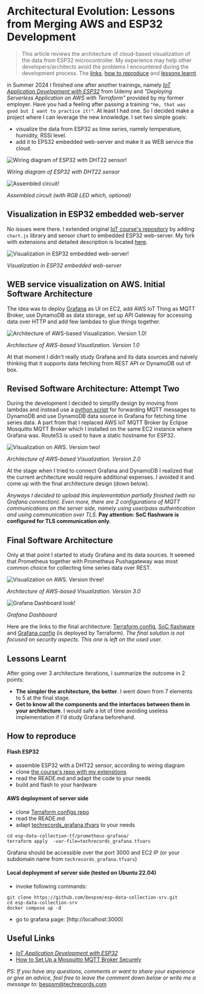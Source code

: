 # Architectural Evolution: Lessons from Merging AWS and ESP32 Development

> This article reviews the architecture of cloud-based visualization of the data from ESP32 microcontroller.
> My experience may help other developers/architects avoid the problems I encountered during the development process.
> The [links](#useful-links), [how to reproduce](#how-to-reproduce) and [lessons learnt](#lessons-learnt).

in Summer 2024 I finished one after another trainings, namely [*IoT Application Development with ESP32*](https://www.udemy.com/course/iot-application-development-with-the-esp32-using-the-esp-idf/) from Udemy and *"Deploying Serverless Application on AWS with Terraform"* provided by my former employer. 
Have you had a feeling after passing a training `"hm, that was good but I want to practice it!"`. At least I had one. So I decided make a project where I can leverage the new knowledge. I set two simple goals:
- visualize the data from ESP32 as time series, namely temperature, humidity, RSSI level.
- add it to EPS32 embedded web-server and make it as WEB service the cloud.

![Wiring diagram of ESP32 with DHT22 sensor!](/_images/esp-dc-circuit.png "Picture of wiring diagram of ESP32 with DHT22 sensor")

*Wiring diagram of ESP32 with DHT22 sensor*

![Assembled circuit!](/_images/esp-dc-assembly-look.jpg "Picture of sssembled circuit")

*Assembled circuit (with RGB LED which, optional)*

## Visualization in ESP32 embedded web-server

No issues were there. I extended original [IoT course's repository](https://github.com/kevinudemy/udemy_esp32) by adding `chart.js` library and sensor chart to embedded ESP32 web-server. My fork with extensions and detailed description is located [here](https://github.com/bespsm/esp-data-collection-soc). 

![Visualization in ESP32 embedded web-server!](/_images/esp-dc-local-visual.png "Picture of visualization in ESP32 embedded web-server")

*Visualization in ESP32 embedded web-server*

## WEB service visualization on AWS. Initial Software Architecture

The idea was to deploy [Grafana](https://grafana.com/) as UI on EC2, add AWS IoT Thing as MQTT Broker, use DynamoDB as data storage, set up API Gateway for accessing data over HTTP and add few lambdas to glue things together.

![Architecture of AWS-based Visualization. Version 1.0!](/_images/esp-dc-design-v1.0.png "Picture of visualization on AWS. Version one")

*Architecture of AWS-based Visualization. Version 1.0*

At that moment I didn't really study Grafana and its data sources and naively thinking that it supports data fetching from REST API or DynamoDB out of box.

## Revised Software Architecture: Attempt Two

During the development I decided to simplify design by moving from lambdas and instead use a [python script](https://github.com/bespsm/esp-data-collection-srv/blob/main/script) for forwarding MQTT messages to DynamoDB and use DynamoDB data source in Grafana for fetching time series data. A part from that I replaced AWS IoT MQTT Broker by Eclipse Mosquitto MQTT Broker which I installed on the same EC2 instance where Grafana was. Route53 is used to have a static hostname for ESP32.

![Visualization on AWS. Version two!](/_images/esp-dc-design-v2.0.png "Picture of visualization on AWS. Version two")

*Architecture of AWS-based Visualization. Version 2.0*

At the stage when I tried to connect Grafana and DynamoDB I realized that the current architecture would require additional expenses. I avoided it and come up with the final architecture design (down below).

*Anyways I decided to upload this implementation partially finished (with no Grafana connection). Even more, there are 2 configurations of MQTT communications on the server side, namely using user/pass authentication and using communication over TLS.* **Pay attention: SoC flashware is configured for TLS communication only.**

## Final Software Architecture

Only at that point I started to study Grafana and its data sources. It seemed that Prometheus together with Prometheus Pushagateway was most common choice for collecting time series data over REST.

![Visualization on AWS. Version three!](/_images/esp-dc-design-v3.0.png "Picture of visualization on AWS. Version three")

*Architecture of AWS-based Visualization. Version 3.0*

![Grafana Dashboard look!](/_images/esp-dc-grafana-dash.png "Picture of Grafana Dashboard")

*Grafana Dashboard*

Here are the links to the final architecture: [Terraform config](https://github.com/bespsm/esp-data-collection-tf/tree/main/prometheus-grafana), [SoC flashware](https://github.com/bespsm/esp-data-collection-SoC) and [Grafana config](https://github.com/bespsm/esp-data-collection-srv/tree/main/grafana_cfg) (is deployed by Terraform).
*The final solution is not focused on security aspects. This one is left on the used user.*

## Lessons Learnt

After going over 3 architecture iterations, I summarize the outcome in 2 points:
- **The simpler the architecture, the better**. I went down from 7 elements to 5 at the final stage.
- **Get to know all the components and the interfaces between them in your architecture**. I would safe a lot of time avoiding useless implementation if I'd study Grafana beforehand.

## How to reproduce

#### Flash ESP32
- assemble ESP32 with a DHT22 sensor, according to wiring diagram
- clone [the course's repo with my extenstions](https://github.com/bespsm/esp-data-collection-soc)
- read the READE.md and adapt the code to your needs
- build and flash to your hardware

#### AWS deployment of server side
- clone [Terraform configs repo](https://github.com/bespsm/esp-data-collection-tf)
- read the READE.md
- adapt [techrecords_grafana.tfvars](https://github.com/bespsm/esp-data-collection-tf/blob/main/prometheus-grafana/techrecords_grafana.tfvars) to your needs
```
cd esp-data-collection-tf/prometheus-grafana/
terraform apply  -var-file=techrecords_grafana.tfvars
```
Grafana should be accessible over the port 3000 and EC2 IP (or your subdomain name from `techrecords_grafana.tfvars`)

#### Local deployment of server side (tested on Ubuntu 22.04)
- invoke following commands:
```
git clone https://github.com/bespsm/esp-data-collection-srv.git
cd esp-data-collection-srv
docker compose up -d
```
- go to grafana page: [http://localhost:3000]

## Useful Links

- [*IoT Application Development with ESP32*](https://www.udemy.com/course/iot-application-development-with-the-esp32-using-the-esp-idf/)
- [How to Set Up a Mosquitto MQTT Broker Securely](https://medium.com/gravio-edge-iot-platform/how-to-set-up-a-mosquitto-mqtt-broker-securely-using-client-certificates-82b2aaaef9c8)



*PS: If you have any questions, comments or want to share your experience or give an advice, feel free to leave the comment down below or write me a message to:* <bespsm@techrecords.com>
